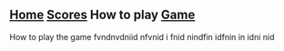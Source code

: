 ## [Home](https://hydra19.github.io) [Scores](https://hydra19.github.io/Scores.html) How to play [Game](https://hydra19.github.io/Game.html)
<p> How to play the game fvndnvdniid nfvnid i fnid nindfin idfnin in idni nid </P>
